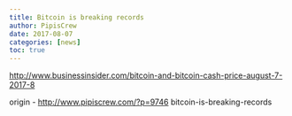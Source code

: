 ```yaml
---
title: Bitcoin is breaking records
author: PipisCrew
date: 2017-08-07
categories: [news]
toc: true
---
```


http://www.businessinsider.com/bitcoin-and-bitcoin-cash-price-august-7-2017-8

origin - http://www.pipiscrew.com/?p=9746 bitcoin-is-breaking-records